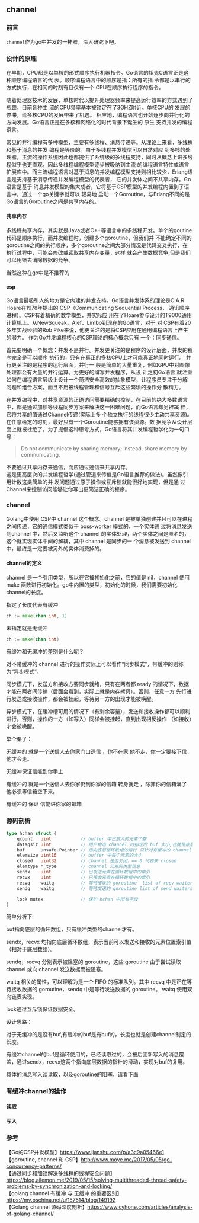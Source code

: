 ## channel

### 前言

`channel`作为go中并发的一神器，深入研究下吧。  

### 设计的原理

在早期，CPU都是以单核的形式顺序执⾏机器指令。Go语⾔的祖先C语⾔正是这种顺序编程语⾔的代 表。顺序编程语⾔中的顺序是指：所有的指
令都是以串⾏的⽅式执⾏，在相同的时刻有且仅有⼀个 CPU在顺序执⾏程序的指令。

随着处理器技术的发展，单核时代以提升处理器频率来提⾼运⾏效率的⽅式遇到了瓶颈，⽬前各种主 流的CPU频率基本被锁定在了3GHZ附近。单核CPU的
发展的停滞，给多核CPU的发展带来了机遇。 相应地，编程语⾔也开始逐步向并⾏化的⽅向发展。Go语⾔正是在多核和⽹络化的时代背景下诞⽣的 原⽣
⽀持并发的编程语⾔。  

常⻅的并⾏编程有多种模型，主要有多线程、消息传递等。从理论上来看，多线程和基于消息的并发 编程是等价的。由于多线程并发模型可以⾃然对应
到多核的处理器，主流的操作系统因此也都提供了系统级的多线程⽀持，同时从概念上讲多线程似乎也更直观，因此多线程编程模型逐步被吸纳到主流
的编程语⾔特性或语⾔扩展库中。⽽主流编程语⾔对基于消息的并发编程模型⽀持则相⽐较少，Erlang语⾔是⽀持基于消息传递并发编程模型的代表者，
它的并发体之间不共享内存。Go语⾔是基于 消息并发模型的集⼤成者，它将基于CSP模型的并发编程内置到了语⾔中，通过⼀个go关键字就可以 轻易地
启动⼀个Goroutine，与Erlang不同的是Go语⾔的Goroutine之间是共享内存的。  

#### 共享内存

多线程共享内存。其实就是Java或者C++等语言中的多线程开发。单个的goutine代码是顺序执行，而并发编程时，创建多个goroutine，但我们并
不能确定不同的goroutine之间的执行顺序，多个goroutine之间大部分情况是代码交叉执行，在执行过程中，可能会修改或读取共享内存变量，这样
就会产生数据竞争,但是我们可以用锁去消除数据的竞争。  

当然这种在go中是不推荐的  

#### csp

Go语⾔最吸引⼈的地⽅是它内建的并发⽀持。Go语⾔并发体系的理论是C.A.R	Hoare在1978年提出的 CSP（Communicating	Sequential	Process，
通讯顺序进程）。CSP有着精确的数学模型，并实际应 ⽤在了Hoare参与设计的T9000通⽤计算机上。从NewSqueak、Alef、Limbo到现在的Go语⾔，对于
对 CSP有着20多年实战经验的Rob	Pike来说，他更关注的是将CSP应⽤在通⽤编程语⾔上产⽣的潜⼒。 作为Go并发编程核⼼的CSP理论的核⼼概念只有
⼀个：同步通信。  

⾸先要明确⼀个概念：并发不是并⾏。并发更关注的是程序的设计层⾯，并发的程序完全是可以顺序 执⾏的，只有在真正的多核CPU上才可能真正地同时运⾏。
并⾏更关注的是程序的运⾏层⾯，并⾏⼀ 般是简单的⼤量重复，例如GPU中对图像处理都会有⼤量的并⾏运算。为更好的编写并发程序，从设 计之初Go语⾔
就注重如何在编程语⾔层级上设计⼀个简洁安全⾼效的抽象模型，让程序员专注于分解 问题和组合⽅案，⽽且不⽤被线程管理和信号互斥这些繁琐的操作分
散精⼒。  

在并发编程中，对共享资源的正确访问需要精确的控制，在⽬前的绝⼤多数语⾔中，都是通过加锁等线程同步⽅案来解决这⼀困难问题，⽽Go语⾔却另辟蹊
径，它将共享的值通过Channel传递(实际上多 个独⽴执⾏的线程很少主动共享资源)。在任意给定的时刻，最好只有⼀个Goroutine能够拥有该资源。数
据竞争从设计层⾯上就被杜绝了。为了提倡这种思考⽅式，Go语⾔将其并发编程哲学化为⼀句⼝号：

> Do	not	communicate	by	sharing	memory;	instead,	share	memory	by	communicating.

不要通过共享内存来通信，⽽应通过通信来共享内存。  
这是更⾼层次的并发编程哲学(通过管道来传值是Go语⾔推荐的做法)。虽然像引⽤计数这类简单的并 发问题通过原⼦操作或互斥锁就能很好地实现，但是通
过Channel来控制访问能够让你写出更简洁正确的程序。  

### channel

Golang中使用 CSP中 channel 这个概念。channel 是被单独创建并且可以在进程之间传递，它的通信模式类似于 boss-worker 模式的，一个实体通
过将消息发送到channel 中，然后又监听这个 channel 的实体处理，两个实体之间是匿名的，这个就实现实体中间的解耦，其中 channel 是同步的一
个消息被发送到 channel 中，最终是一定要被另外的实体消费掉的。  

#### channel的定义

channel 是一个引用类型，所以在它被初始化之前，它的值是 nil，channel 使用 make 函数进行初始化。go中内置的类型，初始化的时候，我们需要初始化
channel的长度。  

指定了长度代表有缓冲
```go
ch := make(chan int, 1)
```

未指定就是无缓冲
```go
ch := make(chan int)
```

有缓冲和无缓冲的差别是什么呢？  

对不带缓冲的 channel 进行的操作实际上可以看作“同步模式”，带缓冲的则称为“异步模式”。  

同步模式下，发送方和接收方要同步就绪，只有在两者都 ready 的情况下，数据才能在两者间传输（后面会看到，实际上就是内存拷贝）。否则，任意一方
先行进行发送或接收操作，都会被挂起，等待另一方的出现才能被唤醒。  

异步模式下，在缓冲槽可用的情况下（有剩余容量），发送和接收操作都可以顺利进行。否则，操作的一方（如写入）同样会被挂起，直到出现相反操作
（如接收）才会被唤醒。  

举个栗子：  

无缓冲的  就是一个送信人去你家门口送信 ，你不在家 他不走，你一定要接下信，他才会走。  

无缓冲保证信能到你手上  

有缓冲的 就是一个送信人去你家仍到你家的信箱 转身就走 ，除非你的信箱满了 他必须等信箱空下来。  

有缓冲的 保证 信能进你家的邮箱  


### 源码剖析

```go
type hchan struct {
    qcount   uint           // buffer 中已放入的元素个数
    dataqsiz uint           // 用户构造 channel 时指定的 buf 大小,也就是底层循环数组的长度
    buf      unsafe.Pointer // 指向底层循环数组的指针 只针对有缓冲的 channel
    elemsize uint16         // buffer 中每个元素的大小
    closed   uint32         // channel 是否关闭，== 0 代表未 closed
    elemtype *_type         // channel 元素的类型信息
    sendx    uint           // 已发送元素在循环数组中的索引
    recvx    uint           // 已接收元素在循环数组中的索引
    recvq    waitq          // 等待接收的 goroutine  list of recv waiters
    sendq    waitq          // 等待发送的 goroutine list of send waiters

    lock mutex              // 保护 hchan 中所有字段
}
```

简单分析下:  

buf指向底层的循环数组，只有缓冲类型的channel才有。  

sendx，recvx 均指向底层循环数组，表示当前可以发送和接收的元素位置索引值（相对于底层数组）。  

sendq，recvq 分别表示被阻塞的 goroutine，这些 goroutine 由于尝试读取 channel 或向 channel 发送数据而被阻塞。 
  
waitq 相关的属性，可以理解为是一个 FIFO 的标准队列。其中 recvq 中是正在等待接收数据的 goroutine，sendq 中是等待发送数据的 goroutine。
waitq 使用双向链表实现。  

lock通过互斥锁保证数据安全。  

设计思路：  

对于无缓冲的是没有buf,有缓冲的buf是有buf的，长度也就是创建channel制定的长度。  

有缓冲channel的buf是循环使用的，已经读取过的，会被后面新写入的消息覆盖，通过sendx，recvx这两个指向底层数据的指针的滑动，实现对buf的复用。  

具体的消息写入读读取，以及goroutine的阻塞，请看下面  

### 有缓冲channel的操作

#### 读取



#### 写入
















### 参考

【Go的CSP并发模型】https://www.jianshu.com/p/a3c9a05466e1  
【goroutine, channel 和 CSP】http://www.moye.me/2017/05/05/go-concurrency-patterns/  
【通过同步和加锁解决多线程的线程安全问题】https://blog.ailemon.me/2019/05/15/solving-multithreaded-thread-safety-problems-by-synchronization-and-locking/  
【golang channel 有缓冲 与 无缓冲 的重要区别】https://my.oschina.net/u/157514/blog/149192  
【Golang channel 源码深度剖析】https://www.cyhone.com/articles/analysis-of-golang-channel/   
